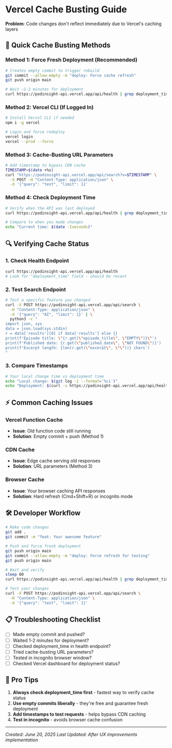 # Vercel Cache Busting Guide

**Problem**: Code changes don't reflect immediately due to Vercel's caching layers

## 🚀 **Quick Cache Busting Methods**

### **Method 1: Force Fresh Deployment (Recommended)**
```bash
# Creates empty commit to trigger rebuild
git commit --allow-empty -m "deploy: Force cache refresh"
git push origin main

# Wait ~1-2 minutes for deployment
curl https://podinsight-api.vercel.app/api/health | grep deployment_time
```

### **Method 2: Vercel CLI (If Logged In)**
```bash
# Install Vercel CLI if needed
npm i -g vercel

# Login and force redeploy
vercel login
vercel --prod --force
```

### **Method 3: Cache-Busting URL Parameters**
```bash
# Add timestamp to bypass CDN cache
TIMESTAMP=$(date +%s)
curl "https://podinsight-api.vercel.app/api/search?v=$TIMESTAMP" \
  -X POST -H "Content-Type: application/json" \
  -d '{"query": "test", "limit": 1}'
```

### **Method 4: Check Deployment Time**
```bash
# Verify when the API was last deployed
curl https://podinsight-api.vercel.app/api/health | grep deployment_time

# Compare to when you made changes
echo "Current time: $(date -Iseconds)"
```

## 🔍 **Verifying Cache Status**

### **1. Check Health Endpoint**
```bash
curl https://podinsight-api.vercel.app/api/health
# Look for "deployment_time" field - should be recent
```

### **2. Test Search Endpoint**
```bash
# Test a specific feature you changed
curl -X POST https://podinsight-api.vercel.app/api/search \
  -H "Content-Type: application/json" \
  -d '{"query": "AI", "limit": 1}' | \
  python3 -c "
import json, sys
data = json.load(sys.stdin)
r = data['results'][0] if data['results'] else {}
print(f'Episode title: \"{r.get(\"episode_title\", \"EMPTY\")}\"')
print(f'Published date: {r.get(\"published_date\", \"NOT FOUND\")}')
print(f'Excerpt length: {len(r.get(\"excerpt\", \"\"))} chars')
"
```

### **3. Compare Timestamps**
```bash
# Your local change time vs deployment time
echo "Local change: $(git log -1 --format='%ci')"
echo "Deployment: $(curl -s https://podinsight-api.vercel.app/api/health | grep -o '\"deployment_time\":\"[^\"]*\"')"
```

## ⚡ **Common Caching Issues**

### **Vercel Function Cache**
- **Issue**: Old function code still running
- **Solution**: Empty commit + push (Method 1)

### **CDN Cache**
- **Issue**: Edge cache serving old responses
- **Solution**: URL parameters (Method 3)

### **Browser Cache**
- **Issue**: Your browser caching API responses
- **Solution**: Hard refresh (Cmd+Shift+R) or incognito mode

## 🛠️ **Developer Workflow**

```bash
# Make code changes
git add .
git commit -m "feat: Your awesome feature"

# Push and force fresh deployment
git push origin main
git commit --allow-empty -m "deploy: Force refresh for testing"
git push origin main

# Wait and verify
sleep 60
curl https://podinsight-api.vercel.app/api/health | grep deployment_time

# Test your changes
curl -X POST https://podinsight-api.vercel.app/api/search \
  -H "Content-Type: application/json" \
  -d '{"query": "test", "limit": 1}'
```

## 📋 **Troubleshooting Checklist**

- [ ] Made empty commit and pushed?
- [ ] Waited 1-2 minutes for deployment?
- [ ] Checked deployment_time in health endpoint?
- [ ] Tried cache-busting URL parameters?
- [ ] Tested in incognito browser window?
- [ ] Checked Vercel dashboard for deployment status?

## 🎯 **Pro Tips**

1. **Always check deployment_time first** - fastest way to verify cache status
2. **Use empty commits liberally** - they're free and guarantee fresh deployment
3. **Add timestamps to test requests** - helps bypass CDN caching
4. **Test in incognito** - avoids browser cache confusion

---

*Created: June 20, 2025*
*Last Updated: After UX improvements implementation*
